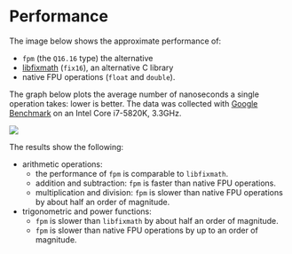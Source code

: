 # Performance

The image below shows the approximate performance of:
* `fpm` (the `Q16.16` type)  the alternative 
* [libfixmath](https://github.com/PetteriAimonen/libfixmath) (`fix16`), an alternative C library
* native FPU operations (`float` and `double`).

The graph below plots the average number of nanoseconds a single operation takes: lower is better. The data was collected with [Google Benchmark](https://github.com/google/benchmark) on an Intel Core i7-5820K, 3.3GHz.

![](http://mikelankampgithub.s3-website-eu-west-1.amazonaws.com/fpm/performance.png)

The results show the following:
* arithmetic operations:
  * the performance of `fpm` is comparable to `libfixmath`.
  * addition and subtraction: `fpm` is faster than native FPU operations.
  * multiplication and division: `fpm` is slower than native FPU operations by about half an order of magnitude.
* trigonometric and power functions:
  * `fpm` is slower than `libfixmath` by about half an order of magnitude.
  * `fpm` is slower than native FPU operations by up to an order of magnitude.
